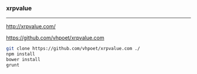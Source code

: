 ### xrpvalue
---
http://xrpvalue.com/

https://github.com/vhpoet/xrpvalue.com

```sh
git clone https://github.com/vhpoet/xrpvalue.com ./
npm install
bower install 
grunt
```

```
```

```
```


